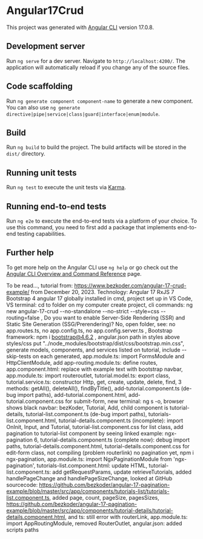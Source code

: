 # Angular17Crud

This project was generated with [Angular CLI](https://github.com/angular/angular-cli) version 17.0.8.

## Development server

Run `ng serve` for a dev server. Navigate to `http://localhost:4200/`. The application will automatically reload if you change any of the source files.

## Code scaffolding

Run `ng generate component component-name` to generate a new component. You can also use `ng generate directive|pipe|service|class|guard|interface|enum|module`.

## Build

Run `ng build` to build the project. The build artifacts will be stored in the `dist/` directory.

## Running unit tests

Run `ng test` to execute the unit tests via [Karma](https://karma-runner.github.io).

## Running end-to-end tests

Run `ng e2e` to execute the end-to-end tests via a platform of your choice. To use this command, you need to first add a package that implements end-to-end testing capabilities.

## Further help

To get more help on the Angular CLI use `ng help` or go check out the [Angular CLI Overview and Command Reference](https://angular.io/cli) page.

To be read...,
tutorial from: https://www.bezkoder.com/angular-17-crud-example/ from December 20, 2023. Technology:
Angular 17
RxJS 7
Bootstrap 4
angular 17 globally installed in cmd, project set up in VS Code, VS terminal: cd to folder on my computer create project, cli commands:
ng new angular-17-crud --no-standalone --no-strict --style=css --routing=false ,
Do you want to enable Server-Side Rendering (SSR) and Static Site 
Generation (SSG/Prerendering)? No,
open folder, 
see: no app.routes.ts, no app.config.ts, no app.config.server.ts , 
Bootstrap framework: npm i bootstrap@4.6.2 , angular.json path in styles above styles/css put "../node_modules/bootstrap/dist/css/bootstrap.min.css",
generate models, components, and services listed on tutorial,
include --skip-tests on each generated,
app.module.ts: import FormsModule and 
HttpClientModule, 
add app-routing.module.ts:
define routes,
app.component.html: replace with example text with bootstrap navbar,
app.module.ts: import routeroutlet,
tutorial.model.ts: export class,
tutorial.service.ts: constructor Http, get, create, update, delete, find, 3 methods: getAll(),
deleteAll(),
findByTitle(),
add-tutorial.component.ts (de-bug import paths),
add-tutorial.component.html,
add-tutorial.component.css for submit-form, 
new terminal:
ng s -o,
browser shows black navbar: bezKoder, Tutorial, Add,
child component is tutorial-details,
tutorial-list.component.ts (de-bug import paths), 
tutorials-list.component.html,
tutorial-details.component.ts (incomplete): import OnInit, Input, and Tutorial,
tutorial-list.component.css for list class,
add pagination to tutorial-list component by seeing linked example: ngx-pagination 6,
tutorial-details.component.ts (complete now): debug import paths,
tutorial-details.component.html,
tutorial-details.component.css for edit-form class,
not compiling (problem routerlink) no pagination yet,
npm i ngx-pagination,
app.module.ts: import NgxPaginationModule from 'ngx-pagination',
tutorials-list.component.html: update HTML,
tutorial-list.component.ts: add getRequestParams, update retrieveTutorials, added handlePageChange and handlePageSizeChange,
looked at GitHub sourcecode: https://github.com/bezkoder/angular-17-pagination-example/blob/master/src/app/components/tutorials-list/tutorials-list.component.ts, 
added page, count, pageSize, pagesSizes,
https://github.com/bezkoder/angular-17-pagination-example/blob/master/src/app/components/tutorial-details/tutorial-details.component.html, and ts: still error with routerLink,
app.module.ts:
import AppRoutingModule, removed RouterOutlet,
angular.json:
added scripts paths
